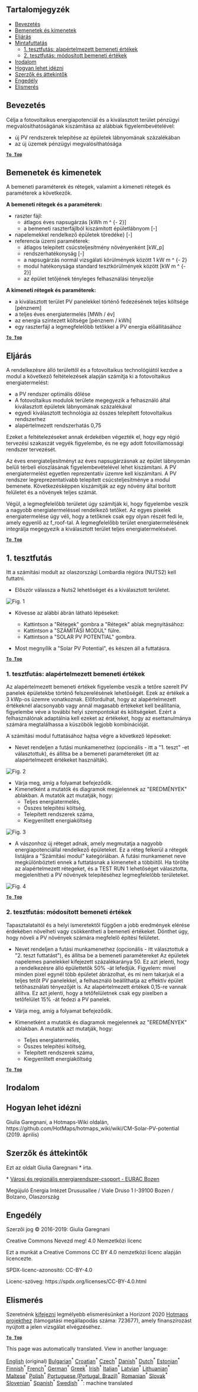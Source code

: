 <h2> Tartalomjegyzék </h2><ul><li> <a href="#introduction">Bevezetés</a> </li><li> <a href="#inputs-and-outputs">Bemenetek és kimenetek</a> </li><li> <a href="#method">Eljárás</a> </li><li> <a href="#sample-run">Mintafuttatás</a> <ul><li> <a href="#test-run-1-default-input-values">1. tesztfutás: alapértelmezett bemeneti értékek</a> </li><li> <a href="#test-run-2-modified-input-values">2. tesztfutás: módosított bemeneti értékek</a> </li></ul></li><li> <a href="#references">Irodalom</a> </li><li> <a href="#how-to-cite">Hogyan lehet idézni</a> </li><li> <a href="#authors-and-reviewers">Szerzők és áttekintők</a> </li><li> <a href="#license">Engedély</a> </li><li> <a href="#acknowledgement">Elismerés</a> </li></ul><h2> Bevezetés </h2><p> Célja a fotovoltaikus energiapotenciál és a kiválasztott terület pénzügyi megvalósíthatóságának kiszámítása az alábbiak figyelembevételével: </p><ul><li> új PV rendszerek telepítése az épületek lábnyomának százalékában </li><li> az új üzemek pénzügyi megvalósíthatósága </li></ul><p><ins> <code><strong><a href="#table-of-contents">To Top</a></strong></code> </ins> </p><h2> Bemenetek és kimenetek </h2><p> A bemeneti paraméterek és rétegek, valamint a kimeneti rétegek és paraméterek a következők. </p><p> <strong>A bemeneti rétegek és a paraméterek:</strong> </p><ul><li> raszter fájl: <ul><li> átlagos éves napsugárzás [kWh m ^ {- 2}] </li><li> a bemeneti raszterfájlból kiszámított épületlábnyom [-] </li></ul></li><li> napelemekkel rendelkező épületek töredéke} [-] </li><li> referencia üzemi paraméterek: <ul><li> átlagos telepített csúcsteljesítmény növényenként [kW_p] </li><li> rendszerhatékonyság [-] </li><li> a napsugárzás normál vizsgálati körülmények között 1 kW m ^ {- 2} </li><li> modul hatékonysága standard tesztkörülmények között [kW m ^ {- 2}] </li><li> az épület tetőjének tényleges felhasználási tényezője </li></ul></li></ul><p> <strong>A kimeneti rétegek és paraméterek:</strong> </p><ul><li> a kiválasztott terület PV panelekkel történő fedezésének teljes költsége [pénznem] </li><li> a teljes éves energiatermelés [MWh / év] </li><li> az energia szintezett költsége [pénznem / kWh] </li><li> egy raszterfájl a legmegfelelőbb tetőkkel a PV energia előállításához </li></ul><p><ins> <code><strong><a href="#table-of-contents">To Top</a></strong></code> </ins> </p><h2> Eljárás </h2><p> A rendelkezésre álló területtől és a fotovoltaikus technológiától kezdve a modul a következő feltételezések alapján számítja ki a fotovoltaikus energiatermelést: </p><ul><li> a PV rendszer optimális dőlése </li><li> A fotovoltaikus modulok területe megegyezik a felhasználó által kiválasztott épületek lábnyomának százalékával </li><li> egyedi kiválasztott technológia az összes telepített fotovoltaikus rendszerhez </li><li> alapértelmezett rendszerhatás 0,75 </li></ul><p> Ezeket a feltételezéseket annak érdekében végezték el, hogy egy régió tervezési szakaszát vegyék figyelembe, és ne egy adott fotovillamossági rendszer tervezését. </p><p> Az éves energiateljesítményt az éves napsugárzásnak az épület lábnyomán belüli térbeli eloszlásának figyelembevételével lehet kiszámítani. A PV energiatermelést egyetlen reprezentatív üzemre kell kiszámítani. A PV rendszer legreprezentatívabb telepített csúcsteljesítménye a modul bemenete. Következésképpen kiszámítják az egy növény által borított felületet és a növények teljes számát. </p><p> Végül, a legmegfelelőbb területet úgy számítják ki, hogy figyelembe veszik a nagyobb energiatermeléssel rendelkező tetőket. Az egyes pixelek energiatermelése úgy véli, hogy a tetőknek csak egy olyan részét fedi le, amely egyenlő az f_roof-tal. A legmegfelelőbb terület energiatermelésének integrálja megegyezik a kiválasztott terület teljes energiatermelésével. </p><p><ins> <code><strong><a href="#table-of-contents">To Top</a></strong></code> </ins> </p><h2> 1. tesztfutás </h2><p> Itt a számítási modult az olaszországi Lombardia régióra (NUTS2) kell futtatni. </p><ul><li> Először válassza a Nuts2 lehetőséget és a kiválasztott területet. </li></ul><p><img alt="Fig. 1" src="https://github.com/HotMaps/hotmaps_wiki/blob/master/Images/cm_solar_PV/default_values_01.png" title="Válasszon régiót"/></p><ul><li><p> Kövesse az alábbi ábrán látható lépéseket: </p><ul><li> Kattintson a "Rétegek" gombra a "Rétegek" ablak megnyitásához: </li><li> Kattintson a "SZÁMÍTÁSI MODUL" fülre. </li><li> Kattintson a "SOLAR PV POTENTIAL" gombra. </li></ul></li><li><p> Most megnyílik a "Solar PV Potential", és készen áll a futtatásra. </p></li></ul><p><ins> <code><strong><a href="#table-of-contents">To Top</a></strong></code> </ins> </p><h3> 1. tesztfutás: alapértelmezett bemeneti értékek </h3><p> Az alapértelmezett bemeneti értékek figyelembe veszik a tetőre szerelt PV panelek épületekbe történő felszerelésének lehetőségét. Ezek az értékek a 3 kWp-os üzemre vonatkoznak. Előfordulhat, hogy az alapértelmezett értékeknél alacsonyabb vagy annál magasabb értékeket kell beállítania, figyelembe véve a további helyi szempontokat és költségeket. Ezért a felhasználónak adaptálnia kell ezeket az értékeket, hogy az esettanulmánya számára megtalálhassa a küszöbök legjobb kombinációját. </p><p> A számítási modul futtatásához hajtsa végre a következő lépéseket: </p><ul><li> Nevet rendeljen a futási munkamenethez (opcionális - itt a "1. teszt" -et választottuk), és állítsa be a bemeneti paramétereket (itt az alapértelmezett értékeket használták). </li></ul><p><img alt="Fig. 2" src="https://github.com/HotMaps/hotmaps_wiki/blob/master/Images/cm_solar_PV/default_values_02.png" title="1. tesztfutás az alapértelmezett értékekkel"/></p><ul><li> Várja meg, amíg a folyamat befejeződik. </li><li> Kimenetként a mutatók és diagramok megjelennek az "EREDMÉNYEK" ablakban. A mutatók azt mutatják, hogy: <ul><li> Teljes energiatermelés, </li><li> Összes telepítési költség, </li><li> Telepített rendszerek száma, </li><li> Kiegyenlített energiaköltség </li></ul></li></ul><p><img alt="Fig. 3" src="https://github.com/HotMaps/hotmaps_wiki/blob/master/Images/cm_solar_PV/default_values_03.png" title="1. tesztfutó Mutatók fül"/></p><ul><li> A vászonhoz új réteget adnak, amely megmutatja a nagyobb energiapotenciállal rendelkező épületeket. Ez a réteg felkerül a rétegek listájára a "Számítási modul" kategóriában. A futási munkamenet neve megkülönbözteti ennek a futtatásnak a kimeneteit a többiitől. Ha törölte az alapértelmezett rétegeket, és a TEST RUN 1 lehetőséget választotta, megjelenítheti a PV növények telepítéséhez legmegfelelőbb területeket. </li></ul><p><img alt="Fig. 4" src="https://github.com/HotMaps/hotmaps_wiki/blob/master/Images/cm_solar_PV/default_values_03.png" title="1. tesztfutás RÉSZEK Számítási modul"/></p><p><ins> <code><strong><a href="#table-of-contents">To Top</a></strong></code> </ins> </p><h3> 2. tesztfutás: módosított bemeneti értékek </h3><p> Tapasztalataitól és a helyi ismeretektől függően a jobb eredmények elérése érdekében növelheti vagy csökkentheti a bemeneti értékeket. Dönthet úgy, hogy növeli a PV növények számára megfelelő építési felületet. </p><ul><li><p> Nevet rendeljen a futási munkamenethez (opcionális - itt választottuk a "2. teszt futtatást"), és állítsa be a bemeneti paramétereket Az épületek napelemes panelekkel kifejezett százalékaránya 50. Ez azt jelenti, hogy a rendelkezésre álló épülettetők 50% -át lefedjük. Figyelem: mivel minden pixel egynél több épületet ábrázolhat, és mi nem takarjuk el a teljes tetőt PV panelekkel, a felhasználó beállíthatja az effektív épület tetőhasználati tényezőjét is. Az alapértelmezett értékek 0,15-re vannak állítva. Ez azt jelenti, hogy a tetőfelületnek csak egy pixelben a tetőfelület 15% -át fedezi a PV panelek. </p></li><li><p> Várja meg, amíg a folyamat befejeződik. </p></li><li><p> Kimenetként a mutatók és diagramok megjelennek az "EREDMÉNYEK" ablakban. A mutatók azt mutatják, hogy: </p><ul><li> Teljes energiatermelés, </li><li> Összes telepítési költség, </li><li> Telepített rendszerek száma, </li><li> Kiegyenlített energiaköltség </li></ul></li></ul><p><ins> <code><strong><a href="#table-of-contents">To Top</a></strong></code> </ins> </p><h2> Irodalom </h2><h2> Hogyan lehet idézni </h2><p> Giulia Garegnani, a Hotmaps-Wiki oldalán, https://github.com/HotMaps/hotmaps_wiki/wiki/CM-Solar-PV-potential (2019. április) </p><h2> Szerzők és áttekintők </h2><p> Ezt az oldalt Giulia Garegnani * írta. </p><p> * <a href="http://www.eurac.edu/en/research/technologies/renewableenergy/researchfields/Pages/Energy-strategies-and-planning.aspx">Városi és regionális energiarendszer-csoport - EURAC Bozen</a> </p><p> Megújuló Energia Intézet Drususallee / Viale Druso 1 I-39100 Bozen / Bolzano, Olaszország </p><h2> Engedély </h2><p> Szerzői jog © 2016-2019: Giulia Garegnani </p><p> Creative Commons Nevezd meg! 4.0 Nemzetközi licenc </p><p> Ezt a munkát a Creative Commons CC BY 4.0 nemzetközi licenc alapján licencezte. </p><p> SPDX-licenc-azonosító: CC-BY-4.0 </p><p> Licenc-szöveg: https://spdx.org/licenses/CC-BY-4.0.html </p><h2> Elismerés </h2><p> Szeretnénk <a href="https://www.hotmaps-project.eu">kifejezni</a> legmélyebb elismerésünket a Horizont 2020 <a href="https://www.hotmaps-project.eu">Hotmaps projekthez</a> (támogatási megállapodás száma: 723677), amely finanszírozást nyújtott a jelen vizsgálat elvégzéséhez. </p><p><ins> <code><strong><a href="#table-of-contents">To Top</a></strong></code> </ins> </p>

This page was automatically translated. View in another language:

[English](en-CM-Solar-thermal-and-PV-potential) (original) [Bulgarian](bg-CM-Solar-thermal-and-PV-potential)<sup>\*</sup> [Croatian](hr-CM-Solar-thermal-and-PV-potential)<sup>\*</sup> [Czech](cs-CM-Solar-thermal-and-PV-potential)<sup>\*</sup> [Danish](da-CM-Solar-thermal-and-PV-potential)<sup>\*</sup> [Dutch](nl-CM-Solar-thermal-and-PV-potential)<sup>\*</sup> [Estonian](et-CM-Solar-thermal-and-PV-potential)<sup>\*</sup> [Finnish](fi-CM-Solar-thermal-and-PV-potential)<sup>\*</sup> [French](fr-CM-Solar-thermal-and-PV-potential)<sup>\*</sup> [German](de-CM-Solar-thermal-and-PV-potential)<sup>\*</sup> [Greek](el-CM-Solar-thermal-and-PV-potential)<sup>\*</sup>  [Irish](ga-CM-Solar-thermal-and-PV-potential)<sup>\*</sup> [Italian](it-CM-Solar-thermal-and-PV-potential)<sup>\*</sup> [Latvian](lv-CM-Solar-thermal-and-PV-potential)<sup>\*</sup> [Lithuanian](lt-CM-Solar-thermal-and-PV-potential)<sup>\*</sup> [Maltese](mt-CM-Solar-thermal-and-PV-potential)<sup>\*</sup> [Polish](pl-CM-Solar-thermal-and-PV-potential)<sup>\*</sup> [Portuguese (Portugal, Brazil)](pt-CM-Solar-thermal-and-PV-potential)<sup>\*</sup> [Romanian](ro-CM-Solar-thermal-and-PV-potential)<sup>\*</sup> [Slovak](sk-CM-Solar-thermal-and-PV-potential)<sup>\*</sup> [Slovenian](sl-CM-Solar-thermal-and-PV-potential)<sup>\*</sup> [Spanish](es-CM-Solar-thermal-and-PV-potential)<sup>\*</sup> [Swedish](sv-CM-Solar-thermal-and-PV-potential)<sup>\*</sup>
<sup>\*</sup>: machine translated
